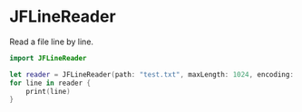 # JFLineReader

Read a file line by line.

```swift
import JFLineReader

let reader = JFLineReader(path: "test.txt", maxLength: 1024, encoding: String.Encoding.utf8)
for line in reader {
	print(line)
}
```
